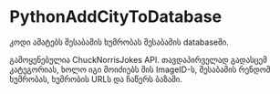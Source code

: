 # PythonAddCityToDatabase

კოდი ამატებს შესაბამის ხუმრობას შესაბამის databaseში.

გამოყენებულია ChuckNorrisJokes API. თავდაპირველად გადასცემ კატეგორიას, ხოლო იგი მოიძიებს მის ImageID-ს, შესაბამის რენდომ ხუმრობას, ხუმრობის URLს და ჩაწერს ბაზაში.
